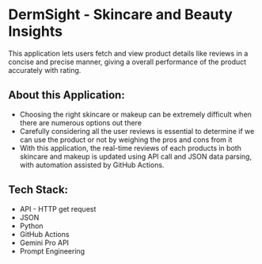 # DermSight - Skincare and Beauty Insights

This application lets users fetch and view product details like reviews in a concise and precise manner, giving a overall performance of the product accurately with rating.

## About this Application:

- Choosing the right skincare or makeup can be extremely difficult when there are numerous options out there
- Carefully considering all the user reviews is essential to determine if we can use the product or not by weighing the pros and cons from it
- With this application, the real-time reviews of each products in both skincare and makeup is updated using API call and JSON data parsing, with automation assisted by GitHub Actions.

## Tech Stack:

- API - HTTP get request
- JSON
- Python
- GitHub Actions
- Gemini Pro API
- Prompt Engineering
